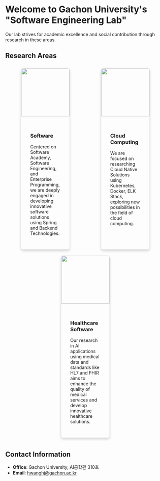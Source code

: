 # Welcome to Gachon University's "Software Engineering Lab"

Our lab strives for academic excellence and social contribution through research in these areas.

## Research Areas

<div style="display: flex; justify-content: space-around; align-items: stretch; flex-wrap: wrap;">

<div style="display: flex; flex-direction: column; justify-content: space-between; width: 30%; margin: 10px; box-shadow: 0 4px 8px 0 rgba(0,0,0,0.2); border-radius: 5px; overflow: hidden;">
    <img src="/img1.png" style="width: 100%; height: 150px; object-fit: cover;">
    <div style="padding: 2em;">
        <h3>Software</h3>
        <p>Centered on Software Academy, Software Engineering, and Enterprise Programming, we are deeply engaged in developing innovative software solutions using Spring and Backend Technologies.</p>
    </div>
</div>

<div style="display: flex; flex-direction: column; width: 30%; margin: 10px; box-shadow: 0 4px 8px 0 rgba(0,0,0,0.2); border-radius: 5px; overflow: hidden;">
    <img src="/img2.png" style="width: 100%; height: 150px; object-fit: cover;">
    <div style="padding: 2em;">
        <h3>Cloud Computing</h3>
        <p>We are focused on researching Cloud Native Solutions using Kubernetes, Docker, ELK Stack, exploring new possibilities in the field of cloud computing.</p>
    </div>
</div>

<div style="display: flex; flex-direction: column; justify-content: space-between; width: 30%; margin: 10px; box-shadow: 0 4px 8px 0 rgba(0,0,0,0.2); border-radius: 5px; overflow: hidden;">
    <img src="/img3.png" style="width: 100%; height: 150px; object-fit: cover;">
    <div style="padding: 2em;">
        <h3>Healthcare Software</h3>
        <p>Our research in AI applications using medical data and standards like HL7 and FHIR aims to enhance the quality of medical services and develop innovative healthcare solutions.</p>
    </div>
</div>

</div>

## Contact Information

- **Office**: Gachon University, AI공학관 310호
- **Email**: [hwanghj@gachon.ac.kr](mailto:hwanghj@gachon.ac.kr)
